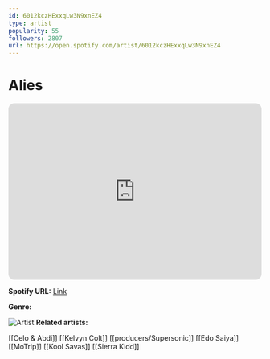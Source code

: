 ```yaml
---
id: 6012kczHExxqLw3N9xnEZ4
type: artist
popularity: 55
followers: 2807
url: https://open.spotify.com/artist/6012kczHExxqLw3N9xnEZ4
---
```

# Alies

<iframe style="border-radius:12px" src="https://open.spotify.com/embed/artist/6012kczHExxqLw3N9xnEZ4" width="100%" height="352" frameBorder="0" allowfullscreen="" allow="autoplay; clipboard-write; encrypted-media; fullscreen; picture-in-picture" loading="lazy"></iframe>

**Spotify URL:** [Link](https://open.spotify.com/artist/6012kczHExxqLw3N9xnEZ4)

**Genre:** 

![Artist](https://i.scdn.co/image/ab6761610000e5eb7a87f104181f4ca56bbbfffb)
**Related artists:**

[[Celo & Abdi]]
[[Kelvyn Colt]]
[[producers/Supersonic]]
[[Edo Saiya]]
[[MoTrip]]
[[Kool Savas]]
[[Sierra Kidd]]
